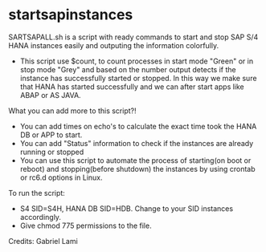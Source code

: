 # startsapinstances

SARTSAPALL.sh is a script with ready commands to start and stop SAP S/4 HANA instances easily and outputing the information colorfully.

- This script use $count, to count processes in start mode "Green" or in stop mode "Grey" and based on the number output 
  detects if the instance has successfully started or stopped. In this way we make sure that HANA has started successfully and 
  we can after start apps like ABAP or AS JAVA.

What you can add more to this script?!

- You can add times on echo's to calculate the exact time took the HANA DB or APP to start.
- You can add "Status" information to check if the instances are already running or stopped
- You can use this script to automate the process of starting(on boot or reboot) and stopping(before shutdown) the instances by 
  using crontab or rc6.d options in Linux.

To run the script:

- S4 SID=S4H, HANA DB SID=HDB. Change to your SID instances accordingly.
- Give chmod 775 permissions to the file.

Credits:
Gabriel Lami
